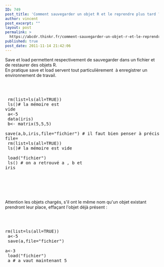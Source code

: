 ```yaml
---
ID: 749
post_title: 'Comment sauvegarder un objet R et le reprendre plus tard ? : save et load'
author: vincent
post_excerpt: ""
layout: post
permalink: >
  https://abcdr.thinkr.fr/comment-sauvegarder-un-objet-r-et-le-reprendre-plus-tard-save-et-load/
published: true
post_date: 2011-11-14 21:42:06
---
```

Save et load permettent respectivement de sauvegarder dans un fichier et de restaurer des objets R.<br />En pratique save et load servent tout particulièrement  à enregistrer un environnement de travail.<br /><br /> <pre><br /><br /> rm(list=ls(all=TRUE)) <br /> ls()# la mémoire est vide<br /> a&lt;-5<br /> data(iris)<br /> b&lt;- matrix(5,5,5) <br /> save(a,b,iris,file="fichier") # il faut bien penser à préciser le file=<br /> rm(list=ls(all=TRUE)) <br /> ls()# la mémoire est vide <br /> load("fichier")<br /> ls() # on a retrouvé a , b et iris<br /><br /><br /><br /></pre> <br /><br />Attention les objets chargés, s'il ont le même nom qu'un objet existant prendront leur place, effaçant l'objet déjà présent :<br /><br /> <pre><br /> rm(list=ls(all=TRUE)) <br /> a&lt;-5<br /> save(a,file="fichier")<br /> a&lt;-3<br /> load("fichier")<br /> a # a vaut maintenant 5<br /> </pre>